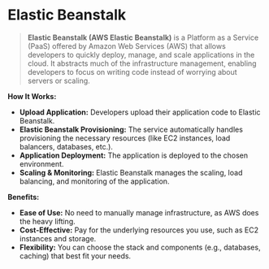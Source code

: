 # Elastic Beanstalk

> **Elastic Beanstalk (AWS Elastic Beanstalk)** is a Platform as a Service (PaaS) offered by Amazon Web Services (AWS) that allows developers to quickly deploy, 
manage, and scale applications in the cloud. It abstracts much of the infrastructure management, enabling developers to focus on writing code instead of worrying about servers or scaling.

**How It Works:**

- **Upload Application:** Developers upload their application code to Elastic Beanstalk.
- **Elastic Beanstalk Provisioning:** The service automatically handles provisioning the necessary resources (like EC2 instances, load balancers, databases, etc.).
- **Application Deployment:** The application is deployed to the chosen environment.
- **Scaling & Monitoring:** Elastic Beanstalk manages the scaling, load balancing, and monitoring of the application.


**Benefits:**
- **Ease of Use:** No need to manually manage infrastructure, as AWS does the heavy lifting.
- **Cost-Effective:** Pay for the underlying resources you use, such as EC2 instances and storage.
- **Flexibility:** You can choose the stack and components (e.g., databases, caching) that best fit your needs.
